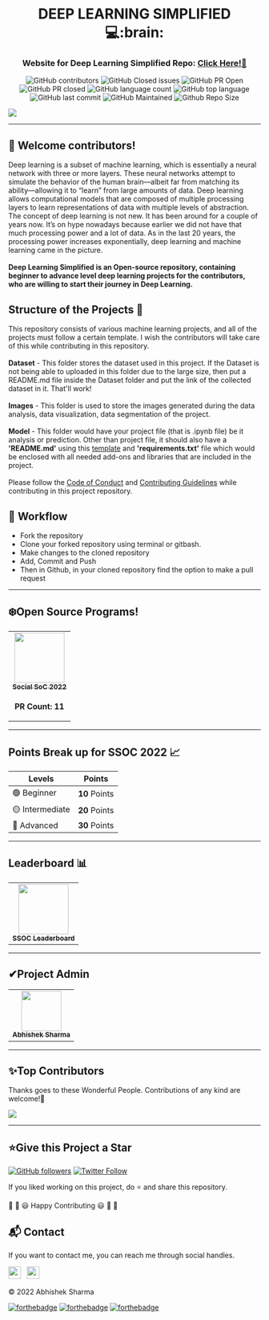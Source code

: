 <div align="center">
  <h1>DEEP LEARNING SIMPLIFIED 💻:brain:</h1>
  <h3>Website for Deep Learning Simplified Repo: <a href="https://tinyurl.com/deep-learning-simplified">Click Here!🎯</a></h3>
</div>

<div align="center">

![GitHub contributors](https://img.shields.io/github/contributors/abhisheks008/DL-Simplified?style=for-the-badge&color=blue)
![GitHub Closed issues](https://img.shields.io/github/issues-closed-raw/abhisheks008/DL-Simplified?style=for-the-badge&color=brightgreen)
![GitHub PR Open](https://img.shields.io/github/issues-pr/abhisheks008/DL-Simplified?style=for-the-badge&color=aqua)
![GitHub PR closed](https://img.shields.io/github/issues-pr-closed-raw/abhisheks008/DL-Simplified?style=for-the-badge&color=blue)
![GitHub language count](https://img.shields.io/github/languages/count/abhisheks008/DL-Simplified?style=for-the-badge&color=brightgreen)
![GitHub top language](https://img.shields.io/github/languages/top/abhisheks008/DL-Simplified?style=for-the-badge&color=aqua)
![GitHub last commit](https://img.shields.io/github/last-commit/abhisheks008/DL-Simplified?style=for-the-badge&color=blue)
![GitHub Maintained](https://img.shields.io/badge/Maintained%3F-yes-brightgreen.svg?style=for-the-badge)
![Github Repo Size](https://img.shields.io/github/repo-size/abhisheks008/DL-Simplified?style=for-the-badge&color=aqua)

</div>

![](https://github.com/abhisheks008/DL-Simplified/blob/main/.github/Assets/deep%20learning%20(2).png)

**************************************************
## 🔴 Welcome contributors!
Deep learning is a subset of machine learning, which is essentially a neural network with three or more layers. These neural networks attempt to simulate the behavior of the human brain—albeit far from matching its ability—allowing it to “learn” from large amounts of data. Deep learning allows computational models that are composed of multiple processing layers to learn representations of data with multiple levels of abstraction. The concept of deep learning is not new. It has been around for a couple of years now. It’s on hype nowadays because earlier we did not have that much processing power and a lot of data. As in the last 20 years, the processing power increases exponentially, deep learning and machine learning came in the picture. </br> </br>
**Deep Learning Simplified is an Open-source repository, containing beginner to advance level deep learning projects for the contributors, who are willing to start their journey in Deep Learning.**

## Structure of the Projects 📝
This repository consists of various machine learning projects, and all of the projects must follow a certain template. I wish the contributors will take care of this while contributing in this repository. <br><br>
**Dataset** - This folder stores the dataset used in this project. If the Dataset is not being able to uploaded in this folder due to the large size, then put a README.md file inside the Dataset folder and put the link of the collected dataset in it. That'll work!<br><br>
**Images** - This folder is used to store the images generated during the data analysis, data visualization, data segmentation of the project.<br><br>
**Model** - This folder would have your project file (that is .ipynb file) be it analysis or prediction. Other than project file, it should also have a **'README.md'** using this [template](https://github.com/abhisheks008/DL-Simplified/blob/main/.github/readme_template.md) and **'requirements.txt'** file which would be enclosed with all needed add-ons and libraries that are included in the project.</br></br>
Please follow the [Code of Conduct](https://github.com/abhisheks008/DL-Simplified/blob/main/Code_of_conduct.md) and [Contributing Guidelines](https://github.com/abhisheks008/DL-Simplified/blob/main/CONTRIBUTING.md) while contributing in this project repository.

## 🧮 Workflow
- Fork the repository
- Clone your forked repository using terminal or gitbash.
- Make changes to the cloned repository
- Add, Commit and Push
- Then in Github, in your cloned repository find the option to make a pull request


*************************************************************
## ❄️Open Source Programs!
<table>
<tr>
 <td align="center">
<a href="https://ssoc.getsocialnow.co/#"><img src="https://github.com/abhisheks008/DL-Simplified/blob/main/.github/Assets/logo-1.jpg" width=100px height=100px /><br /><sub><b>Social SoC 2022</b></sub></a><br /><sub><h3>PR Count: 11</h3></sub>
 </td>
</tr>
</table>
  
*************************************************************
## Points Break up for SSOC 2022 :chart_with_upwards_trend:
| Levels | Points |
|-|---|
|🟢 Beginner|**10** Points|
|🟡 Intermediate|**20** Points|
|🔴 Advanced|**30** Points|

**************************************************************


## Leaderboard 📊

<table>
  <tr>
    <td align="center"><a href="https://docs.google.com/spreadsheets/d/14s2_cPpc_R09HJacQ-cqXy57xXD6lfU-18Gd562T5Dw/edit?usp=sharing"><img src="https://cdn-icons-png.flaticon.com/512/1986/1986941.png" width="100px;" alt=""/><br /><sub><b>SSOC Leaderboard</b></sub></a></td>
    </tr>
  </table>

**************************************************************

<h2>✔Project Admin</h2>

<table>
  <tr>
<td align="center"><a href="https://github.com/abhisheks008"><img src="https://avatars.githubusercontent.com/u/68724349?v=4" width="80px;" alt=""/><br /><sub><b>Abhishek Sharma</b></sub></a></td>
  </tr>
</table>


****************************************************************
<h2>✨Top Contributors</h2>   

Thanks goes to these Wonderful People. Contributions of any kind are welcome!🚀 

<!-- ALL-CONTRIBUTORS-LIST:START - Do not remove or modify this section -->
<!-- prettier-ignore-start -->
<!-- markdownlint-disable -->

<a href="https://github.com/abhisheks008/DL-Simplified/graphs/contributors">
  <img src="https://contrib.rocks/image?repo=abhisheks008/DL-Simplified" />
</a>

<!-- markdownlint-enable -->
<!-- prettier-ignore-end -->
<!-- ALL-CONTRIBUTORS-LIST:END -->

**************************************************************
<h2>⭐Give this Project a Star</h2>

[![GitHub followers](https://img.shields.io/github/followers/abhisheks008.svg?label=Follow%20@abhisheks008&style=social)](https://github.com/abhisheks008/)  [![Twitter Follow](https://img.shields.io/twitter/follow/abhishek_py3?style=social)](https://twitter.com/abhishek_py3)

If you liked working on this project, do ⭐ and share this repository.

🎉 🎊 😃 Happy Contributing 😃 🎊 🎉

<h2>📬 Contact</h2>

If you want to contact me, you can reach me through social handles.

<a href="https://twitter.com/abhishek_py3"><img src="https://upload.wikimedia.org/wikipedia/fr/thumb/c/c8/Twitter_Bird.svg/1200px-Twitter_Bird.svg.png" width="25"></img></a>&nbsp;&nbsp; <a href="https://www.linkedin.com/in/abhishek-sharma-aa06a9183/"><img src="https://www.felberpr.com/wp-content/uploads/linkedin-logo.png" width="25"></img></a>


© 2022 Abhishek Sharma


[![forthebadge](https://forthebadge.com/images/badges/built-with-love.svg)](https://forthebadge.com) [![forthebadge](https://forthebadge.com/images/badges/built-by-developers.svg)](https://forthebadge.com) [![forthebadge](https://forthebadge.com/images/badges/built-with-swag.svg)](https://forthebadge.com)
